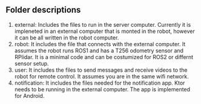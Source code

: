 ## Folder descriptions

1) external: Includes the files to run in the server computer. Currently it is impleneted in an external computer that is monted in the robot, however it can be all written in the robot computer.
2) robot: It includes the file that connects with the external computer. It assumes the robot runs ROS1 and has a T256 odometry sensor and RPlidar. It is a minimal code and can be costumized for ROS2 or differnt sensor setup.
3) user: It includes the files to send messages and receive videos to the robot for remote control. It assumes you are in the same wifi network.
4) notification: It includes the files needed for the notification app. Ktor needs to be running in the external computer. The app is implemented for Android.
